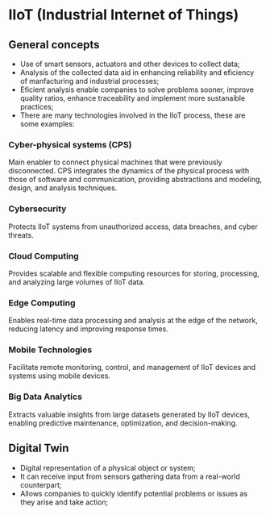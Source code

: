 # IIoT (Industrial Internet of Things)

## General concepts
*   Use of smart sensors, actuators and other devices to collect data;
*   Analysis of the collected data aid in enhancing reliability and eficiency of manfacturing and industrial processes;
*   Eficient analysis enable companies to solve problems sooner, improve quality ratios, enhance traceability and implement more sustanaible practices;
*   There are many technologies involved in the IIoT process, these are some examples:

### Cyber-physical systems (CPS)
Main enabler to connect physical machines that were previously disconnected. CPS integrates the dynamics of the physical process with those of software and communication, providing abstractions and modeling, design, and analysis techniques.

### Cybersecurity
Protects IIoT systems from unauthorized access, data breaches, and cyber threats.

### Cloud Computing
Provides scalable and flexible computing resources for storing, processing, and analyzing large volumes of IIoT data.

### Edge Computing
Enables real-time data processing and analysis at the edge of the network, reducing latency and improving response times.

### Mobile Technologies
Facilitate remote monitoring, control, and management of IIoT devices and systems using mobile devices.

### Big Data Analytics
Extracts valuable insights from large datasets generated by IIoT devices, enabling predictive maintenance, optimization, and decision-making.

## Digital Twin
*   Digital representation of a physical object or system;
*   It can receive input from sensors gathering data from a real-world counterpart;
*   Allows companies to quickly identify potential problems or issues as they arise and take action;